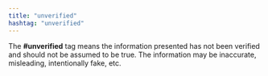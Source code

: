```yaml
---
title: "unverified"
hashtag: "unverified"
---
```

The **#unverified** tag means the information presented has not been verified and should not be assumed to be true. The information may be inaccurate, misleading, intentionally fake, etc.
